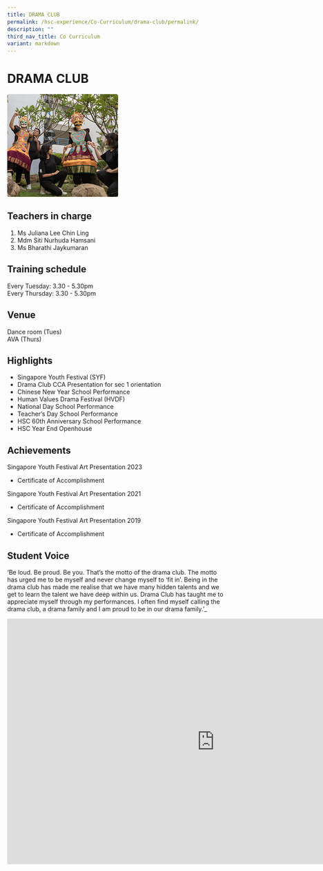 ```yaml
---
title: DRAMA CLUB
permalink: /hsc-experience/Co-Curriculum/drama-club/permalink/
description: ""
third_nav_title: Co Curriculum
variant: markdown
---
```

DRAMA CLUB
==========

![](/images/CCA/Drama.png)

Teachers in charge
------------------

1.  Ms Juliana Lee Chin Ling 
2.  Mdm Siti Nurhuda Hamsani
3.  Ms Bharathi Jaykumaran

Training schedule
-----------------
Every Tuesday: 3.30 - 5.30pm  
Every Thursday: 3.30 - 5.30pm

Venue
-----
Dance room (Tues)  
AVA (Thurs)

Highlights
----------

*   Singapore Youth Festival (SYF)
*   Drama Club CCA Presentation for sec 1 orientation
*   Chinese New Year School Performance
*   Human Values Drama Festival (HVDF)
*   National Day School Performance
*   Teacher’s Day School Performance
*   HSC 60th Anniversary School Performance
*   HSC Year End Openhouse

Achievements
------------

Singapore Youth Festival Art Presentation 2023
*   Certificate of Accomplishment 

Singapore Youth Festival Art Presentation 2021
*   Certificate of Accomplishment 

Singapore Youth Festival Art Presentation 2019
*   Certificate of Accomplishment 

Student Voice
-------------
‘Be loud. Be proud. Be you. That’s the motto of the drama club. The motto has urged me to be myself and never change myself to ‘fit in’. Being in the drama club has made me realise that we have many hidden talents and we get to learn the talent we have deep within us. Drama Club has taught me to appreciate myself through my performances. I often find myself calling the drama club, a drama family and I am proud to be in our drama family.’_

<iframe allowfullscreen="true" height="569" width="960" frameborder="0" src="https://docs.google.com/presentation/d/e/2PACX-1vSYw5ZUr1Z8JMQM_kHy-lKZHVvk6GmOA2ysuH9_QuI5284QGuFolaOosBkjc7beoa9TNAr7wBxrBuZ7/embed?start=false&amp;loop=false&amp;delayms=3000"></iframe>